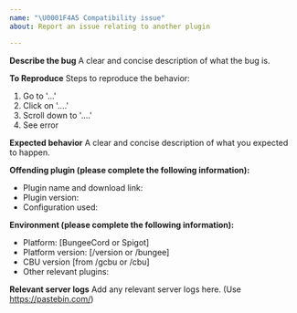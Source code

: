 ```yaml
---
name: "\U0001F4A5 Compatibility issue"
about: Report an issue relating to another plugin

---
```


**Describe the bug**
A clear and concise description of what the bug is.

**To Reproduce**
Steps to reproduce the behavior:
1. Go to '...'
2. Click on '....'
3. Scroll down to '....'
4. See error

**Expected behavior**
A clear and concise description of what you expected to happen.

**Offending plugin (please complete the following information):**
 - Plugin name and download link:
 - Plugin version:
 - Configuration used:

**Environment (please complete the following information):**
 - Platform: [BungeeCord or Spigot]
 - Platform version: [/version or /bungee]
 - CBU version [from /gcbu or /cbu]
 - Other relevant plugins:

**Relevant server logs**
Add any relevant server logs here. (Use https://pastebin.com/)
